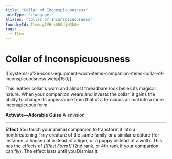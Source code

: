 ```yaml
---
title: "Collar of Inconspicuousness"
noteType: ":luggage:"
aliases: "Collar of Inconspicuousness"
foundryId: Item.ytVHnkANEdjH3k0w
tags:
  - Item
---
```


# Collar of Inconspicuousness
![[systems-pf2e-icons-equipment-worn-items-companion-items-collar-of-inconspicuousness.webp|150]]

This leather collar's worn and almost threadbare look belies its magical nature. When your companion wears and invests the collar, it gains the ability to change its appearance from that of a ferocious animal into a more inconspicuous form.

**Activate—Adorable Guise** A envision

* * *

**Effect** You touch your animal companion to transform it into a nonthreatening Tiny creature of the same family or a similar creature (for instance, a house cat instead of a tiger, or a puppy instead of a wolf). This has the effects of _[[Pest Form]]_ (2nd rank, or 4th rank if your companion can fly). The effect lasts until you Dismiss it.
